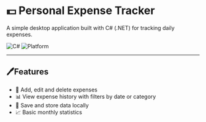 # 💵 Personal Expense Tracker

A simple desktop application built with C# (.NET) for tracking daily expenses. 

![C#](https://img.shields.io/badge/C%23-.NET-blue?logo=c-sharp) 
![Platform](https://img.shields.io/badge/Desktop-Windows-informational?logo=windows)

---

## 🖊️Features

- 🧾 Add, edit and delete expenses
- 📊 View expense history with filters by date or category
- 📂 Save and store data locally
- 📈 Basic monthly statistics
